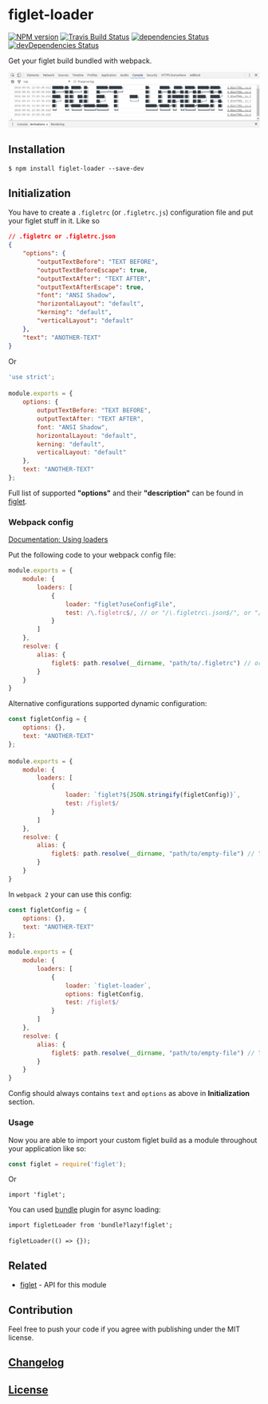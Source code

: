 # figlet-loader

[![NPM version](https://img.shields.io/npm/v/figlet-loader.svg)](https://www.npmjs.org/package/figlet-loader) 
[![Travis Build Status](https://img.shields.io/travis/itgalaxy/figlet-loader/master.svg?label=build)](https://travis-ci.org/itgalaxy/figlet-loader) 
[![dependencies Status](https://david-dm.org/itgalaxy/figlet-loader/status.svg)](https://david-dm.org/itgalaxy/figlet-loader) 
[![devDependencies Status](https://david-dm.org/itgalaxy/figlet-loader/dev-status.svg)](https://david-dm.org/itgalaxy/figlet-loader?type=dev)

Get your figlet build bundled with webpack.

![Example](https://github.com/itgalaxy/figlet-loader/raw/master/example.png?raw=true)

## Installation

```shell
$ npm install figlet-loader --save-dev
```

## Initialization

You have to create a `.figletrc` (or `.figletrc.js`) configuration file and put your figlet stuff in it. Like so

```json
// .figletrc or .figletrc.json
{
    "options": {
        "outputTextBefore": "TEXT BEFORE",
        "outputTextBeforeEscape": true,
        "outputTextAfter": "TEXT AFTER",
        "outputTextAfterEscape": true,
        "font": "ANSI Shadow",
        "horizontalLayout": "default",
        "kerning": "default",
        "verticalLayout": "default"
    },
    "text": "ANOTHER-TEXT"
}
```

Or

```js
'use strict';

module.exports = {
    options: {
        outputTextBefore: "TEXT BEFORE",
        outputTextAfter: "TEXT AFTER",
        font: "ANSI Shadow",
        horizontalLayout: "default",
        kerning: "default",
        verticalLayout: "default"
    },
    text: "ANOTHER-TEXT"
};
```

Full list of supported **"options"** and their **"description"** can be found in [figlet](https://github.com/patorjk/figlet.js).

### Webpack config

[Documentation: Using loaders](http://webpack.github.io/docs/using-loaders.html)

Put the following code to your webpack config file:

```javascript
module.exports = {
    module: {
        loaders: [
            {
                loader: "figlet?useConfigFile",
                test: /\.figletrc$/, // or "/\.figletrc\.json$/", or "/\.figletrc\.js$/"
            }
        ]
    },
    resolve: {
        alias: {
            figlet$: path.resolve(__dirname, "path/to/.figletrc") // or "path/to/.figletrc.json", or "path/to/.figletrc.js"
        }
    }
}
```

Alternative configurations supported dynamic configuration:

```javascript
const figletConfig = {
    options: {},
    text: "ANOTHER-TEXT"
};

module.exports = {
    module: {
        loaders: [
            {
                loader: `figlet?${JSON.stringify(figletConfig)}`,
                test: /figlet$/
            }
        ]
    },
    resolve: {
        alias: {
            figlet$: path.resolve(__dirname, "path/to/empty-file") // You can add comment "Please do not delete this file" in this file
        }
    }
}
```

In `webpack 2` your can use this config:

```javascript
const figletConfig = {
    options: {},
    text: "ANOTHER-TEXT"
};

module.exports = {
    module: {
        loaders: [
            {
                loader: `figlet-loader`,
                options: figletConfig,
                test: /figlet$/
            }
        ]
    },
    resolve: {
        alias: {
            figlet$: path.resolve(__dirname, "path/to/empty-file") // You can add comment "Please do not delete this file" in this file
        }
    }
}
```

Config should always contains `text` and `options` as above in **Initialization** section.

### Usage

Now you are able to import your custom figlet build as a module throughout your application like so:

```javascript
const figlet = require('figlet');
```

Or

```javscript
import 'figlet';
```

You can used [bundle](https://github.com/webpack/bundle-loader) plugin for async loading:

```javscript
import figletLoader from 'bundle?lazy!figlet';

figletLoader(() => {});
```

## Related

- [figlet](https://github.com/patorjk/figlet.js) - API for this module

## Contribution

Feel free to push your code if you agree with publishing under the MIT license.

## [Changelog](CHANGELOG.md)

## [License](LICENSE)
